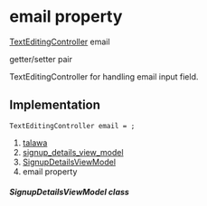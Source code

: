 
<div>

# email property

</div>


[TextEditingController](https://api.flutter.dev/flutter/widgets/TextEditingController-class.html)
email


getter/setter pair




TextEditingController for handling email input field.



## Implementation

``` language-dart
TextEditingController email = ;
```







1.  [talawa](../../index.md)
2.  [signup_details_view_model](../../view_model_pre_auth_view_models_signup_details_view_model/)
3.  [SignupDetailsViewModel](../../view_model_pre_auth_view_models_signup_details_view_model/SignupDetailsViewModel-class.md)
4.  email property

##### SignupDetailsViewModel class







